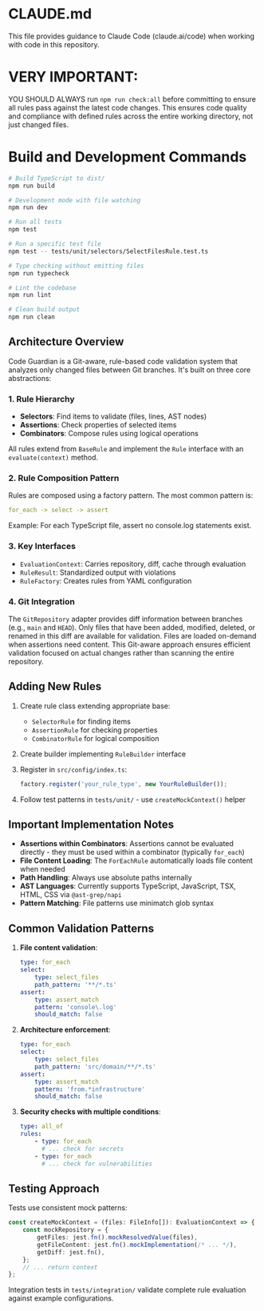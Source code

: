 # CLAUDE.md

This file provides guidance to Claude Code (claude.ai/code) when working with code in this repository.

# VERY IMPORTANT:

YOU SHOULD ALWAYS run `npm run check:all` before committing to ensure all rules pass against the latest code changes. This ensures code quality and compliance with defined rules across the entire working directory, not just changed files.

# Build and Development Commands

```bash
# Build TypeScript to dist/
npm run build

# Development mode with file watching
npm run dev

# Run all tests
npm test

# Run a specific test file
npm test -- tests/unit/selectors/SelectFilesRule.test.ts

# Type checking without emitting files
npm run typecheck

# Lint the codebase
npm run lint

# Clean build output
npm run clean
```

## Architecture Overview

Code Guardian is a Git-aware, rule-based code validation system that analyzes only changed files between Git branches. It's built on three core abstractions:

### 1. Rule Hierarchy

- **Selectors**: Find items to validate (files, lines, AST nodes)
- **Assertions**: Check properties of selected items
- **Combinators**: Compose rules using logical operations

All rules extend from `BaseRule` and implement the `Rule` interface with an `evaluate(context)` method.

### 2. Rule Composition Pattern

Rules are composed using a factory pattern. The most common pattern is:

```yaml
for_each -> select -> assert
```

Example: For each TypeScript file, assert no console.log statements exist.

### 3. Key Interfaces

- `EvaluationContext`: Carries repository, diff, cache through evaluation
- `RuleResult`: Standardized output with violations
- `RuleFactory`: Creates rules from YAML configuration

### 4. Git Integration

The `GitRepository` adapter provides diff information between branches (e.g., `main` and `HEAD`). Only files that have been added, modified, deleted, or renamed in this diff are available for validation. Files are loaded on-demand when assertions need content. This Git-aware approach ensures efficient validation focused on actual changes rather than scanning the entire repository.

## Adding New Rules

1. Create rule class extending appropriate base:

    - `SelectorRule` for finding items
    - `AssertionRule` for checking properties
    - `CombinatorRule` for logical composition

2. Create builder implementing `RuleBuilder` interface

3. Register in `src/config/index.ts`:

    ```typescript
    factory.register('your_rule_type', new YourRuleBuilder());
    ```

4. Follow test patterns in `tests/unit/` - use `createMockContext()` helper

## Important Implementation Notes

- **Assertions within Combinators**: Assertions cannot be evaluated directly - they must be used within a combinator (typically `for_each`)
- **File Content Loading**: The `ForEachRule` automatically loads file content when needed
- **Path Handling**: Always use absolute paths internally
- **AST Languages**: Currently supports TypeScript, JavaScript, TSX, HTML, CSS via `@ast-grep/napi`
- **Pattern Matching**: File patterns use minimatch glob syntax

## Common Validation Patterns

1. **File content validation**:

    ```yaml
    type: for_each
    select:
        type: select_files
        path_pattern: '**/*.ts'
    assert:
        type: assert_match
        pattern: 'console\.log'
        should_match: false
    ```

2. **Architecture enforcement**:

    ```yaml
    type: for_each
    select:
        type: select_files
        path_pattern: 'src/domain/**/*.ts'
    assert:
        type: assert_match
        pattern: 'from.*infrastructure'
        should_match: false
    ```

3. **Security checks with multiple conditions**:
    ```yaml
    type: all_of
    rules:
        - type: for_each
          # ... check for secrets
        - type: for_each
          # ... check for vulnerabilities
    ```

## Testing Approach

Tests use consistent mock patterns:

```typescript
const createMockContext = (files: FileInfo[]): EvaluationContext => {
    const mockRepository = {
        getFiles: jest.fn().mockResolvedValue(files),
        getFileContent: jest.fn().mockImplementation(/* ... */),
        getDiff: jest.fn(),
    };
    // ... return context
};
```

Integration tests in `tests/integration/` validate complete rule evaluation against example configurations.
